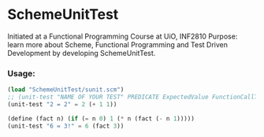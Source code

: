 SchemeUnitTest
==============

Initiated at a Functional Programming Course at UiO, INF2810
Purpose: learn more about Scheme, Functional Programming and Test Driven Development by developing SchemeUnitTest.

### Usage:
```Scheme
(load "SchemeUnitTest/sunit.scm")
;; (unit-test "NAME OF YOUR TEST" PREDICATE ExpectedValue FunctionCallToTest)
(unit-test "2 = 2" = 2 (+ 1 1))

(define (fact n) (if (= n 0) 1 (* n (fact (- n 1)))))
(unit-test "6 = 3!" = 6 (fact 3))
```
